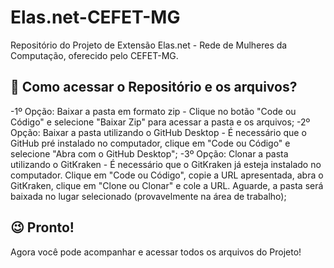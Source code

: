 # Elas.net-CEFET-MG
Repositório do Projeto de Extensão Elas.net - Rede de Mulheres da Computação, oferecido pelo CEFET-MG.
## 🤔 Como acessar o Repositório e os arquivos?
-1º Opção: Baixar a pasta em formato zip - Clique no botão "Code ou Código" e selecione "Baixar Zip" para acessar a pasta e os arquivos;
-2º Opção: Baixar a pasta utilizando o GitHub Desktop - É necessário que o GitHub pré instalado no computador, clique em "Code ou Código" e selecione "Abra com o GitHub Desktop";
-3º Opção: Clonar a pasta utilizando o GitKraken - É necessário que o GitKraken já esteja instalado no computador. Clique em "Code ou Código", copie a URL apresentada, abra o GitKraken, clique em "Clone ou Clonar" e cole a URL. Aguarde, a pasta será baixada no lugar selecionado (provavelmente na área de trabalho);
## 😉 Pronto!
Agora você pode acompanhar e acessar todos os arquivos do Projeto! 
